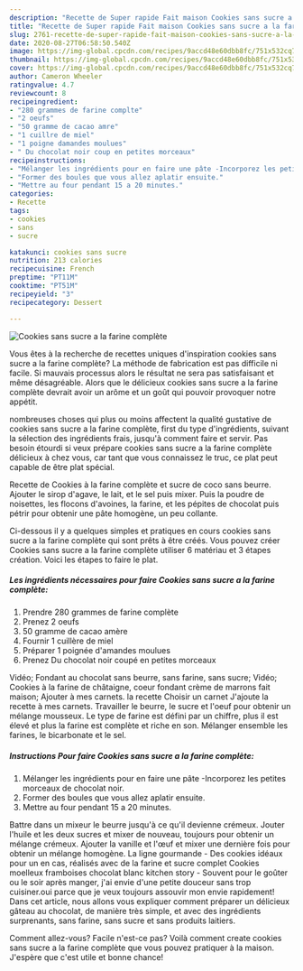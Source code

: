 ```yaml
---
description: "Recette de Super rapide Fait maison Cookies sans sucre a la farine complète"
title: "Recette de Super rapide Fait maison Cookies sans sucre a la farine complète"
slug: 2761-recette-de-super-rapide-fait-maison-cookies-sans-sucre-a-la-farine-complete
date: 2020-08-27T06:58:50.540Z
image: https://img-global.cpcdn.com/recipes/9accd48e60dbb8fc/751x532cq70/cookies-sans-sucre-a-la-farine-complete-photo-principale-de-la-recette.jpg
thumbnail: https://img-global.cpcdn.com/recipes/9accd48e60dbb8fc/751x532cq70/cookies-sans-sucre-a-la-farine-complete-photo-principale-de-la-recette.jpg
cover: https://img-global.cpcdn.com/recipes/9accd48e60dbb8fc/751x532cq70/cookies-sans-sucre-a-la-farine-complete-photo-principale-de-la-recette.jpg
author: Cameron Wheeler
ratingvalue: 4.7
reviewcount: 8
recipeingredient:
- "280 grammes de farine complte"
- "2 oeufs"
- "50 gramme de cacao amre"
- "1 cuillre de miel"
- "1 poigne damandes moulues"
- " Du chocolat noir coup en petites morceaux"
recipeinstructions:
- "Mélanger les ingrédients pour en faire une pâte -Incorporez les petites morceaux de chocolat noir."
- "Former des boules que vous allez aplatir ensuite."
- "Mettre au four pendant 15 a 20 minutes."
categories:
- Recette
tags:
- cookies
- sans
- sucre

katakunci: cookies sans sucre 
nutrition: 213 calories
recipecuisine: French
preptime: "PT11M"
cooktime: "PT51M"
recipeyield: "3"
recipecategory: Dessert

---
```



![Cookies sans sucre a la farine complète](https://img-global.cpcdn.com/recipes/9accd48e60dbb8fc/751x532cq70/cookies-sans-sucre-a-la-farine-complete-photo-principale-de-la-recette.jpg)

Vous êtes à la recherche de recettes uniques d'inspiration cookies sans sucre a la farine complète? La méthode de fabrication est pas difficile ni facile. Si mauvais processus alors le résultat ne sera pas satisfaisant et même désagréable. Alors que le délicieux cookies sans sucre a la farine complète devrait avoir un arôme et un goût qui pouvoir provoquer notre appétit.

nombreuses choses qui plus ou moins affectent la qualité gustative de cookies sans sucre a la farine complète, first du type d'ingrédients, suivant la sélection des ingrédients frais, jusqu'à comment faire et servir. Pas besoin étourdi si veux prépare cookies sans sucre a la farine complète délicieux à chez vous, car tant que vous connaissez le truc, ce plat peut capable de être plat spécial.

Recette de Cookies à la farine complète et sucre de coco sans beurre. Ajouter le sirop d&#39;agave, le lait, et le sel puis mixer. Puis la poudre de noisettes, les flocons d&#39;avoines, la farine, et les pépites de chocolat puis pétrir pour obtenir une pâte homogène, un peu collante.


Ci-dessous il y a quelques simples et pratiques en cours cookies sans sucre a la farine complète qui sont prêts à être créés. Vous pouvez créer Cookies sans sucre a la farine complète utiliser 6 matériau et 3 étapes création. Voici les étapes to faire le plat.

<!--inarticleads1-->

##### Les ingrédients nécessaires pour faire Cookies sans sucre a la farine complète:

1. Prendre 280 grammes de farine complète
1. Prenez 2 oeufs
1.  50 gramme de cacao amère
1. Fournir 1 cuillère de miel
1. Préparer 1 poignée d&#39;amandes moulues
1. Prenez  Du chocolat noir coupé en petites morceaux


Vidéo; Fondant au chocolat sans beurre, sans farine, sans sucre; Vidéo; Cookies à la farine de châtaigne, coeur fondant crème de marrons fait maison; Ajouter à mes carnets. la recette Choisir un carnet J&#39;ajoute la recette à mes carnets. Travailler le beurre, le sucre et l&#39;oeuf pour obtenir un mélange mousseux. Le type de farine est défini par un chiffre, plus il est élevé et plus la farine est complète et riche en son. Mélanger ensemble les farines, le bicarbonate et le sel. 

<!--inarticleads2-->

##### Instructions Pour faire Cookies sans sucre a la farine complète:

1. Mélanger les ingrédients pour en faire une pâte -Incorporez les petites morceaux de chocolat noir.
1. Former des boules que vous allez aplatir ensuite.
1. Mettre au four pendant 15 a 20 minutes.


Battre dans un mixeur le beurre jusqu&#39;à ce qu&#39;il devienne crémeux. Jouter l&#39;huile et les deux sucres et mixer de nouveau, toujours pour obtenir un mélange crémeux. Ajouter la vanille et l&#39;œuf et mixer une dernière fois pour obtenir un mélange homogène. La ligne gourmande - Des cookies idéaux pour un en cas, réalisés avec de la farine et sucre complet Cookies moelleux framboises chocolat blanc kitchen story - Souvent pour le goûter ou le soir après manger, j&#39;ai envie d&#39;une petite douceur sans trop cuisiner.oui parce que je veux toujours assouvir mon envie rapidement! Dans cet article, nous allons vous expliquer comment préparer un délicieux gâteau au chocolat, de manière très simple, et avec des ingrédients surprenants, sans farine, sans sucre et sans produits laitiers. 


Comment allez-vous? Facile n'est-ce pas? Voilà comment create cookies sans sucre a la farine complète que vous pouvez pratiquer à la maison. J'espère que c'est utile et bonne chance!
